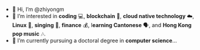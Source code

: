 - 👋 Hi, I’m @zhiyongm
- 👀 I’m interested in **coding** 💻, **blockchain** 🔗, **cloud native technology** ☁️, **Linux** 🐧, **singing** 🎤, **finance** 💰, l**earning Cantonese** 🗣️, and **Hong Kong pop music** 🎶.
- 🌱 I’m currently pursuing a doctoral degree in **computer science**...

<!---
zhiyongm/zhiyongm is a ✨ special ✨ repository because its `README.md` (this file) appears on your GitHub profile.
You can click the Preview link to take a look at your changes.
--->

